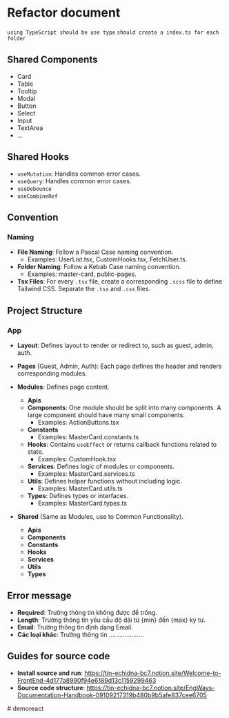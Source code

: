 # Refactor document

`using TypeScript should be use type`
`should create a index.ts for each folder`

## Shared Components

- Card
- Table
- Tooltip
- Modal
- Button
- Select
- Input
- TextArea
- ...

## Shared Hooks

- `useMutation`: Handles common error cases.
- `useQuery`: Handles common error cases.
- `useDebounce`
- `useCombineRef`

## Convention

### Naming

- **File Naming**: Follow a Pascal Case naming convention.
    - Examples: UserList.tsx, CustomHooks.tsx, FetchUser.ts.
- **Folder Naming**: Follow a Kebab Case naming convention.
    - Examples: master-card, public-pages.
- **Tsx Files**: For every `.tsx` file, create a corresponding `.scss` file to define Tailwind CSS. Separate the `.tsx` and `.css` files.

## Project Structure

### App

- **Layout**: Defines layout to render or redirect to, such as guest, admin, auth.
- **Pages** (Guest, Admin, Auth): Each page defines the header and renders corresponding modules.
- **Modules**: Defines page content.

    - **Apis**
    - **Components**: One module should be split into many components. A large component should have many small components.
        - Examples: ActionButtons.tsx
    - **Constants**
        - Examples: MasterCard.constants.ts
    - **Hooks**: Contains `useEffect` or returns callback functions related to state.
        - Examples: CustomHook.tsx
    - **Services**: Defines logic of modules or components.
        - Examples: MasterCard.services.ts
    - **Utils**: Defines helper functions without including logic.
        - Examples: MasterCard.utils.ts
    - **Types**: Defines types or interfaces.
        - Examples: MasterCard.types.ts


- **Shared** (Same as Modules, use to Common Functionality).

    - **Apis**
    - **Components**
    - **Constants**
    - **Hooks**
    - **Services**
    - **Utils**
    - **Types**
 
## Error message
- **Required**: Trường thông tin không được để trống.
- **Length**: Trường thông tin yêu cầu độ dài từ {min} đến {max} ký tư.
- **Email**: Trường thông tin định dạng Email.
- **Các loại khác**: Trường thông tin ....................
  
## Guides for source code
- **Install source and run**: https://tin-echidna-bc7.notion.site/Welcome-to-FrontEnd-4d177a8990f94e6189d13c1159299463
- **Source code structure**: https://tin-echidna-bc7.notion.site/EngWays-Documentation-Handbook-09109217319b480b9b5afe837cee6705

#   d e m o r e a c t  
 